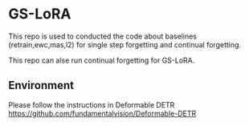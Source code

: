 # GS-LoRA

This repo is used to conducted the code about baselines (retrain,ewc,mas,l2) for single step forgetting and continual forgetting.

This repo can alse run continual forgetting for GS-LoRA.

## Environment
Please follow the instructions in Deformable DETR
https://github.com/fundamentalvision/Deformable-DETR

